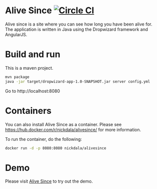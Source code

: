 # Alive Since [![Circle CI](https://circleci.com/gh/nickdala/AliveSince/tree/master.svg?style=svg)](https://circleci.com/gh/nickdala/AliveSince/tree/master)

Alive since is a site where you can see how long you have been alive for.  The application is written in Java using the
Dropwizard framework and AngularJS.

# Build and run

This is a maven project.

```bash
mvn package
java -jar target/dropwizard-app-1.0-SNAPSHOT.jar server config.yml
```

Go to http://localhost:8080

# Containers

You can also install Alive Since as a container. Please see https://hub.docker.com/r/nickdala/alivesince/ for more information.

To run the container, do the following:
```bash
docker run -d -p 8080:8080 nickdala/alivesince
```

# Demo

Please visit [Alive Since](http://alivesince-39430019-1.62bc1619.cont.dockerapp.io/) to try out the demo.
